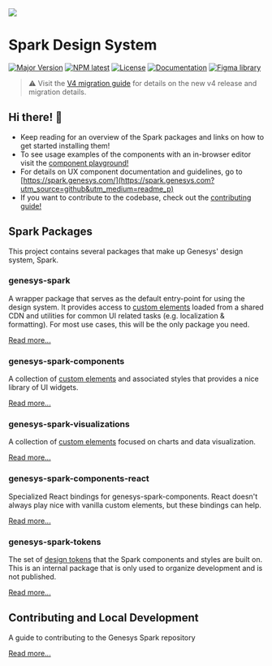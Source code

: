 <img src="https://studio-assets.supernova.io/design-systems/27408/7754f040-a504-4d00-8165-ac8657c885a4.png"/>

# Spark Design System

[![Major Version](https://img.shields.io/badge/V4-Flare-orange)](docs/migration-guides/v4/readme.md)
[![NPM latest](https://img.shields.io/npm/v/genesys-spark/latest.svg)](docs/migration-guides/v4/readme.md)
[![License](https://img.shields.io/badge/license-MIT-blue)](https://github.com/MyPureCloud/genesys-spark/blob/main/LICENSE)
[![Documentation](https://img.shields.io/badge/documentation-8A2BE2)](https://spark.genesys.com?utm_source=github&utm_medium=readme_shield)
[![Figma library](https://img.shields.io/badge/spark_core_components-darkslateblue?logo=figma&logoColor=white)](https://www.figma.com/file/JKbHmcf4nUF6C7Pj8M6MpY)

> ⚠ Visit the [V4 migration guide](docs/migration-guides/v4/readme.md) for details on the new v4 release and migration details.

## Hi there! 👋

- Keep reading for an overview of the Spark packages and links on how to get started installing them!
- To see usage examples of the components with an in-browser editor visit the [component playground!](https://apps.inindca.com/common-ui-docs/#/genesys-webcomponents/latest)
- For details on UX component documentation and guidelines, go to [https://spark.genesys.com/](https://spark.genesys.com?utm_source=github&utm_medium=readme_p)
- If you want to contribute to the codebase, check out the [contributing guide!](docs/CONTRIBUTING.md)

## Spark Packages

This project contains several packages that make up Genesys' design system, Spark.

### genesys-spark

A wrapper package that serves as the default entry-point for using the design system. It provides access to [custom elements](https://developer.mozilla.org/en-US/docs/Web/API/Web_components) loaded from a shared CDN and utilities for common UI related tasks (e.g. localization & formatting). For most use cases, this will be the only package you need.

[Read more...](packages/genesys-spark/README.md)

### genesys-spark-components

A collection of [custom elements](https://developer.mozilla.org/en-US/docs/Web/API/Web_components) and associated styles that provides a nice library of UI widgets.

[Read more...](packages/genesys-spark-components/README.md)

### genesys-spark-visualizations

A collection of [custom elements](https://developer.mozilla.org/en-US/docs/Web/API/Web_components) focused on charts and data visualization.

[Read more...](packages/genesys-spark-visualizations/README.md)

### genesys-spark-components-react

Specialized React bindings for genesys-spark-components. React doesn't always play nice with vanilla custom elements, but these bindings can help.

[Read more...](packages/genesys-spark-components-react/README.md)

### genesys-spark-tokens

The set of [design tokens](https://spark.genesys.com/latest/design-tokens/overview-fVPAMeaU#section-what-are-design-tokens-af) that the Spark components and styles are built on. This is an internal package
that is only used to organize development and is not published.

[Read more...](packages/genesys-spark-tokens/README.md)

## Contributing and Local Development

A guide to contributing to the Genesys Spark repository

[Read more...](docs/CONTRIBUTING.md)
